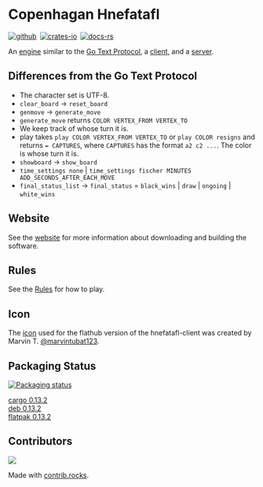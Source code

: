 # Copenhagan Hnefatafl

[![github]][github-link]&ensp;[![crates-io]][crates-io-link]&ensp;[![docs-rs]][docs-rs-link]

[github]: https://img.shields.io/badge/github-8da0cb?logo=github
[github-link]: https://github.com/dcampbell24/hnefatafl-copenhagen
[crates-io]: https://img.shields.io/badge/crates.io-fc8d62?logo=rust
[crates-io-link]: https://crates.io/crates/hnefatafl-copenhagen
[docs-rs]: https://img.shields.io/badge/docs.rs-66c2a5?logo=docs.rs
[docs-rs-link]: https://docs.rs/hnefatafl-copenhagen

An [engine] similar to the [Go Text Protocol], a [client], and a [server].

[engine]: https://github.com/dcampbell24/hnefatafl-copenhagen/blob/main/src/bin/hnefatafl-text-protocol.rs
[Go Text Protocol]: https://www.lysator.liu.se/~gunnar/gtp/gtp2-spec-draft2/gtp2-spec.html
[client]: https://github.com/dcampbell24/hnefatafl-copenhagen/blob/main/src/bin/hnefatafl-client.rs
[server]: https://github.com/dcampbell24/hnefatafl-copenhagen/blob/main/src/bin/hnefatafl-server.rs

## Differences from the Go Text Protocol

* The character set is UTF-8.
* `clear_board` -> `reset_board`
* `genmove` -> `generate_move`
* `generate_move` returns `COLOR VERTEX_FROM VERTEX_TO`
* We keep track of whose turn it is.
* play takes `play COLOR VERTEX_FROM VERTEX_TO` or `play COLOR resigns` and
  returns `= CAPTURES`, where `CAPTURES` has the format `a2 c2 ...`. The color
  is whose turn it is.
* `showboard` -> `show_board`
* `time_settings none` | `time_settings fischer MINUTES ADD_SECONDS_AFTER_EACH_MOVE`
* `final_status_list` -> `final_status` = `black_wins` | `draw` | `ongoing` | `white_wins`

## Website

See the [website](https://hnefatafl.org/) for more information about downloading
and building the software.

## Rules

See the [Rules](https://hnefatafl.org/rules.html) for how to play.

## Icon

The [icon] used for the flathub version of the hnefatafl-client was created by
Marvin T. [@marvintubat123].

[icon]: https://raw.githubusercontent.com/dcampbell24/hnefatafl-copenhagen/refs/heads/main/icons/king.svg
[@marvintubat123]: https://www.freelancer.com/u/marvintubat123

## Packaging Status

[![Packaging status](https://repology.org/badge/vertical-allrepos/hnefatafl-copenhagen.svg)](https://repology.org/project/hnefatafl-copenhagen/versions)

[cargo 0.13.2](https://crates.io/crates/hnefatafl-copenhagen)  
[deb 0.13.2](https://hnefatafl.org/binaries/debian/hnefatafl-copenhagen_0.13.2-1_amd64.deb)  
[flatpak 0.13.2](https://flathub.org/apps/org.hnefatafl.hnefatafl_client)  

## Contributors

<a href="https://github.com/dcampbell24/hnefatafl-copenhagen/graphs/contributors">
  <img src="https://contrib.rocks/image?repo=dcampbell24/hnefatafl-copenhagen" />
</a>

Made with [contrib.rocks](https://contrib.rocks).
